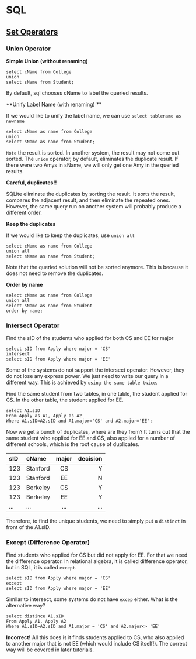 # SQL
## [Set Operators](https://class.stanford.edu/courses/Engineering/db/2014_1/courseware/ch-sql/seq-vid-table_variables_and_set_operators/)
### Union Operator

**Simple Union (without renaming)**
```{sql,echo=F}
select cName from College
union 
select sName from Student;
```
By default, sql chooses cName to label the queried results. 

 **Unify Label Name (with renaming) **
 
If we would like to unify the label name, we can use ```select tablename as newname```
```{sql,echo=F}
select cName as name from College
union 
select sName as name from Student;
```
```Note``` the result is sorted. In another system, the result may not come out sorted. 
The ```union``` operator, by default, eliminates the duplicate result. If there were two Amys in sName, we will only get one Amy in the queried results.

**Careful, duplicates!!**

SQLite eliminate the duplicates by sorting the result. It sorts the result, compares the adjacent result, and then eliminate the repeated ones. However, the same query run on another system will probably produce a different order.

**Keep the duplicates**

If we would like to keep the duplicates, use ```union all```
```{sql,echo=F}
select cName as name from College
union all
select sName as name from Student;
```

Note that the queried solution will not be sorted anymore. This is because it does not need to remove the duplicates.

**Order by name**
```{sql,echo=F}
select cName as name from College
union all
select sName as name from Student
order by name;
```


### Intersect Operator

Find the sID of the students who applied for both CS and EE for major
```{sql,echo=F}
select sID from Apply where major = 'CS'
intersect
select sID from Apply where major = 'EE'
```

Some of the systems do not support the intersect operator. However, they do not lose any express power. We just need to write our query in a different way. This is achieved by ```using the same table twice```.

Find the same student from two tables, in one table, the student applied for CS. In the other table, the student applied for EE.
```{sql,echo=F}
select A1.sID
From Apply as A1, Apply as A2
Where A1.sID=A2.sID and A1.major='CS' and A2.major='EE';
```
Now we get a bunch of duplicates, where are they from?
It turns out that the same student who applied for EE and CS, also applied for a number of different schools, which is the root cause of duplicates. 

|sID  |cName | major | decision  | 
|:--- |:---- |:----:| ----:|
|123| Stanford |CS | Y  |
|123| Stanford |EE | N  |
|123| Berkeley |CS | Y  |
|123| Berkeley |EE | Y  |
|...| ... |... | ...  |

Therefore, to find the unique students, we need to simply put a ```distinct``` in front of the A1.sID.

### Except (Difference Operator)
Find students who applied for CS but did not apply for EE. For that we need the difference operator. In relational algebra, it is called difference operator, but in SQL, it is called ```except```.

```{sql,echo=F}
select sID from Apply where major = 'CS'
except
select sID from Apply where major = 'EE'
```

Similar to intersect, some systems do not have ```excep``` either. What is the alternative way?

```{sql,echo=F}
select distince A1.sID
From Apply A1, Apply A2
Where A1.sID=A2.sID and A1.major = 'CS' and A2.major<> 'EE'
```

**Incorrect!** All this does is it finds students applied to CS, who also applied to another major that is not EE (which would include CS itself!). The correct way will be covered in later tutorials.